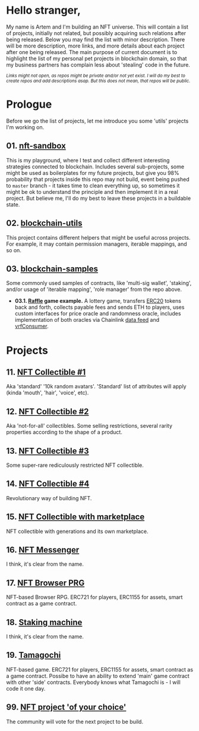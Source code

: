 # Hello stranger,

My name is Artem and I'm building an NFT universe. This will contain a list of projects, initially not related, but possibly acquiring such relations after being released. Below you may find the list with minor description. There will be more description, more links, and more details about each project after one being released. The main purpose of current document is to highlight the list of my personal pet projects in blockchain domain, so that my business partners has complain less about 'stealing' code in the future.

*<sub>Links might not open, as repos might be private and/or not yet exist. I will do my best to create repos and add descriptions asap. But this does not mean, that repos will be public.</sub>*

# Prologue

Before we go the list of projects, let me introduce you some 'utils' projects I'm working on.

## 01. [nft-sandbox](https://github.com/artem-bayandin/nft-sandbox)

This is my playground, where I test and collect different interesting strategies connected to blockchain. Includes several sub-projects, some might be used as boilerplates for my future projects, but give you 98% probability that projects inside this repo may not build, event being pushed to `master` branch - it takes time to clean everything up, so sometimes it might be ok to understand the principle and then implement it in a real project. But believe me, I'll do my best to leave these projects in a buildable state.

## 02. [blockchain-utils](https://github.com/artem-bayandin/blockchain-utils)

This project contains different helpers that might be useful across projects. For example, it may contain permission managers, iterable mappings, and so on.

## 03. [blockchain-samples](https://github.com/artem-bayandin/blockchain-samples)

Some commonly used samples of contracts, like 'multi-sig wallet', 'staking', and/or usage of 'iterable mapping', 'role manager' from the repo above.

- **03.1. [Raffle](https://github.com/artem-bayandin/blockchain-samples/tree/master/raffle) game example.** A lottery game, transfers [ERC20](https://github.com/OpenZeppelin/openzeppelin-contracts/blob/master/contracts/token/ERC20/ERC20.sol) tokens back and forth, collects payable fees and sends ETH to players, uses custom interfaces for price oracle and randomness oracle, includes implementation of both oracles via Chainlink [data feed](https://docs.chain.link/docs/get-the-latest-price/) and [vrfConsumer](https://docs.chain.link/docs/get-a-random-number/).

# Projects

## 11. [NFT Collectible #1](https://github.com/artem-bayandin/blockchain-universe)

Aka 'standard' '10k random avatars'. 'Standard' list of attributes will apply (kinda 'mouth', 'hair', 'voice', etc).

## 12. [NFT Collectible #2](https://github.com/artem-bayandin/blockchain-universe)

Aka 'not-for-all' collectibles. Some selling restrictions, several rarity properties according to the shape of a product.

## 13. [NFT Collectible #3](https://github.com/artem-bayandin/blockchain-universe)

Some super-rare rediculously restricted NFT collectible.

## 14. [NFT Collectible #4](https://github.com/artem-bayandin/blockchain-universe)

Revolutionary way of building NFT.

## 15. [NFT Collectible with marketplace](https://github.com/artem-bayandin/blockchain-universe)

NFT collectible with generations and its own marketplace.

## 16. [NFT Messenger](https://github.com/artem-bayandin/blockchain-universe)

I think, it's clear from the name.

## 17. [NFT Browser PRG](https://github.com/artem-bayandin/blockchain-universe)

NFT-based Browser RPG. ERC721 for players, ERC1155 for assets, smart contract as a game contract.

## 18. [Staking machine](https://github.com/artem-bayandin/blockchain-satisfactor)

I think, it's clear from the name.

## 19. [Tamagochi](https://github.com/artem-bayandin/blockchain-universe)

NFT-based game. ERC721 for players, ERC1155 for assets, smart contract as a game contract. Possibe to have an ability to extend 'main' game contract with other 'side' contracts. Everybody knows what Tamagochi is - I will code it one day.

## 99. [NFT project 'of your choice'](https://github.com/artem-bayandin/blockchain-universe)

The community will vote for the next project to be build.
